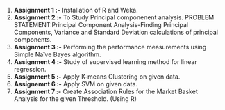 1)  **Assignment 1 :-** Installation of R and Weka.
2)  **Assignment 2 :-** To Study Principal componenent analysis. PROBLEM STATEMENT:Principal Component Analysis-Finding Principal Components, Variance and Standard Deviation calculations of principal components.
3)  **Assignment 3 :-** Performing the performance measurements using Simple Naïve Bayes algorithm.
4)  **Assignment 4 :-** Study of supervised learning method for linear regression.
5)  **Assignment 5 :-** Apply K-means Clustering on given data.
6)  **Assignemnt 6 :-** Apply SVM on given data.
7)  **Assignment 7 :-** Create Association Rules for the Market Basket Analysis for the given Threshold. (Using R)
